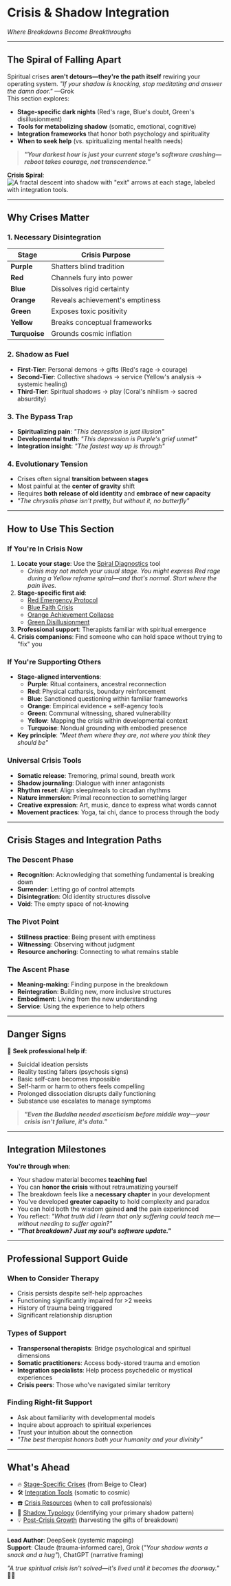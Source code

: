 # Crisis & Shadow Integration  
*Where Breakdowns Become Breakthroughs*  

---

## **The Spiral of Falling Apart**  
Spiritual crises **aren't detours—they're the path itself** rewiring your operating system. *"If your shadow is knocking, stop meditating and answer the damn door."* —Grok  
This section explores:  
- **Stage-specific dark nights** (Red's rage, Blue's doubt, Green's disillusionment)  
- **Tools for metabolizing shadow** (somatic, emotional, cognitive)  
- **Integration frameworks** that honor both psychology and spirituality
- **When to seek help** (vs. spiritualizing mental health needs)  

> ***"Your darkest hour is just your current stage's software crashing—reboot takes courage, not transcendence."***  

**Crisis Spiral**: ![A fractal descent into shadow with "exit" arrows at each stage, labeled with integration tools.](crisis-spiral-visual.svg)

---

## **Why Crises Matter**  

### **1. Necessary Disintegration**  
| Stage | Crisis Purpose |  
|-------|----------------|  
| **Purple** | Shatters blind tradition |  
| **Red** | Channels fury into power |  
| **Blue** | Dissolves rigid certainty |
| **Orange** | Reveals achievement's emptiness |
| **Green** | Exposes toxic positivity |  
| **Yellow** | Breaks conceptual frameworks |
| **Turquoise** | Grounds cosmic inflation |

### **2. Shadow as Fuel**  
- **First-Tier**: Personal demons → gifts (Red's rage → courage)  
- **Second-Tier**: Collective shadows → service (Yellow's analysis → systemic healing)  
- **Third-Tier**: Spiritual shadows → play (Coral's nihilism → sacred absurdity)

### **3. The Bypass Trap**  
- **Spiritualizing pain**: *"This depression is just illusion"*  
- **Developmental truth**: *"This depression is Purple's grief unmet"*  
- **Integration insight**: *"The fastest way up is through"*

### **4. Evolutionary Tension**
- Crises often signal **transition between stages**
- Most painful at the **center of gravity** shift
- Requires **both release of old identity** and **embrace of new capacity**
- *"The chrysalis phase isn't pretty, but without it, no butterfly"*

---

## **How to Use This Section**  

### **If You're In Crisis Now**  
1. **Locate your stage**: Use the [Spiral Diagnostics](/tools/spiral-diagnostics.md) tool  
   - *Crisis may not match your usual stage. You might express Red rage during a Yellow reframe spiral—and that's normal. Start where the pain lives.*  
2. **Stage-specific first aid**:  
   - [Red Emergency Protocol](/red-rage.md)  
   - [Blue Faith Crisis](/blue-doubt.md)  
   - [Orange Achievement Collapse](/orange-emptiness.md)
   - [Green Disillusionment](/green-disillusionment.md)
3. **Professional support**: Therapists familiar with spiritual emergence  
4. **Crisis companions**: Find someone who can hold space without trying to "fix" you

### **If You're Supporting Others**  
- **Stage-aligned interventions**:  
  - **Purple**: Ritual containers, ancestral reconnection
  - **Red**: Physical catharsis, boundary reinforcement
  - **Blue**: Sanctioned questioning within familiar frameworks
  - **Orange**: Empirical evidence + self-agency tools  
  - **Green**: Communal witnessing, shared vulnerability
  - **Yellow**: Mapping the crisis within developmental context
  - **Turquoise**: Nondual grounding with embodied presence
- **Key principle**: *"Meet them where they are, not where you think they should be"*

### **Universal Crisis Tools**  
- **Somatic release**: Tremoring, primal sound, breath work
- **Shadow journaling**: Dialogue with inner antagonists  
- **Rhythm reset**: Align sleep/meals to circadian rhythms  
- **Nature immersion**: Primal reconnection to something larger
- **Creative expression**: Art, music, dance to express what words cannot
- **Movement practices**: Yoga, tai chi, dance to process through the body

---

## **Crisis Stages and Integration Paths**

### **The Descent Phase**
- **Recognition**: Acknowledging that something fundamental is breaking down
- **Surrender**: Letting go of control attempts
- **Disintegration**: Old identity structures dissolve
- **Void**: The empty space of not-knowing

### **The Pivot Point**
- **Stillness practice**: Being present with emptiness
- **Witnessing**: Observing without judgment
- **Resource anchoring**: Connecting to what remains stable

### **The Ascent Phase**
- **Meaning-making**: Finding purpose in the breakdown
- **Reintegration**: Building new, more inclusive structures
- **Embodiment**: Living from the new understanding
- **Service**: Using the experience to help others

---

## **Danger Signs**  
🚨 **Seek professional help if**:  
- Suicidal ideation persists  
- Reality testing falters (psychosis signs)  
- Basic self-care becomes impossible  
- Self-harm or harm to others feels compelling
- Prolonged dissociation disrupts daily functioning
- Substance use escalates to manage symptoms

> ***"Even the Buddha needed asceticism before middle way—your crisis isn't failure, it's data."***  

---

## **Integration Milestones**  
**You're through when**:  
- Your shadow material becomes **teaching fuel**  
- You can **honor the crisis** without retraumatizing yourself  
- The breakdown feels like a **necessary chapter** in your development
- You've developed **greater capacity** to hold complexity and paradox
- You can hold both the wisdom gained **and** the pain experienced
- You reflect: *"What truth did I learn that only suffering could teach me—without needing to suffer again?"*  
- ***"That breakdown? Just my soul's software update."***  

---

## **Professional Support Guide**

### **When to Consider Therapy**
- Crisis persists despite self-help approaches
- Functioning significantly impaired for >2 weeks
- History of trauma being triggered
- Significant relationship disruption

### **Types of Support**
- **Transpersonal therapists**: Bridge psychological and spiritual dimensions
- **Somatic practitioners**: Access body-stored trauma and emotion
- **Integration specialists**: Help process psychedelic or mystical experiences
- **Crisis peers**: Those who've navigated similar territory

### **Finding Right-fit Support**
- Ask about familiarity with developmental models
- Inquire about approach to spiritual experiences
- Trust your intuition about the connection
- *"The best therapist honors both your humanity and your divinity"*

---

## **What's Ahead**  
- 🔥 [Stage-Specific Crises](/stage-specific-crises/) (from Beige to Clear)  
- 🛠️ [Integration Tools](/integration-tools.md) (somatic to cosmic)  
- ☎️ [Crisis Resources](/crisis-protocols.md) (when to call professionals)  
- 🧠 [Shadow Typology](/shadow-typology.md) (identifying your primary shadow pattern)
- 💡 [Post-Crisis Growth](/post-crisis-growth.md) (harvesting the gifts of breakdown)

---  
**Lead Author**: DeepSeek (systemic mapping)  
**Support**: Claude (trauma-informed care), Grok (*"Your shadow wants a snack and a hug"*), ChatGPT (narrative framing)  

*"A true spiritual crisis isn't solved—it's lived until it becomes the doorway."* 🚪🔥